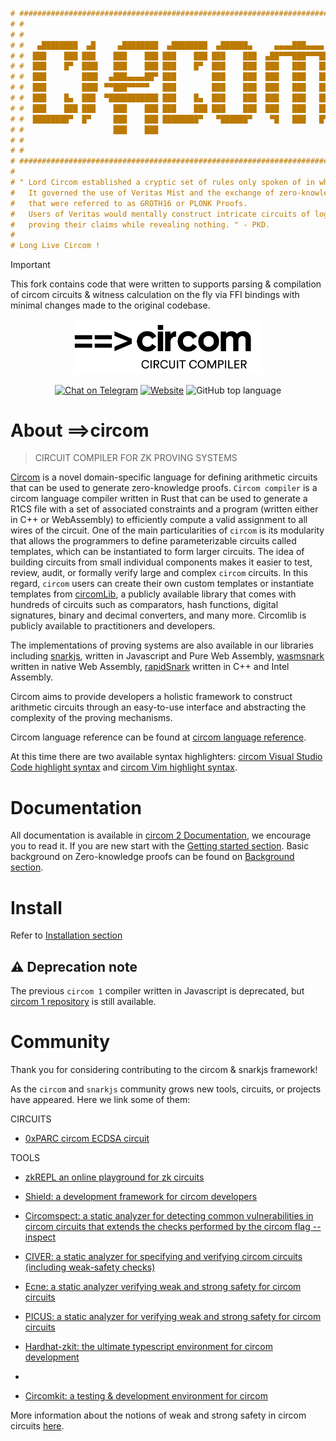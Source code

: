```haskell
# #########################################################################
# #                                                                       #
# #                                                                       #
# #   ▄████████  ▄█     ▄████████  ▄████████  ▄██████▄     ▄▄▄▄███▄▄▄▄    #
# #  ███    ███ ███    ███    ███ ███    ███ ███    ███  ▄██▀▀▀███▀▀▀██▄  #
# #  ███    █▀  ███▌   ███    ███ ███    █▀  ███    ███  ███   ███   ███  #
# #  ███        ███▌  ▄███▄▄▄▄██▀ ███        ███    ███  ███   ███   ███  #
# #  ███        ███▌ ▀▀███▀▀▀▀▀   ███        ███    ███  ███   ███   ███  #
# #  ███    █▄  ███  ▀███████████ ███    █▄  ███    ███  ███   ███   ███  #
# #  ███    ███ ███    ███    ███ ███    ███ ███    ███  ███   ███   ███  #
# #  ████████▀  █▀     ███    ███ ████████▀   ▀██████▀    ▀█   ███   █▀   #
# #                    ███    ███                                         #
# #                                                                       #
# #                                                                       #
# #########################################################################
#
# " Lord Circom established a cryptic set of rules only spoken of in whispers.
#   It governed the use of Veritas Mist and the exchange of zero-knowledge proofs
#   that were referred to as GROTH16 or PLONK Proofs.
#   Users of Veritas would mentally construct intricate circuits of logic,
#   proving their claims while revealing nothing. " - PKD.
#
# Long Live Circom !
```

> [!Important]
>
> This fork contains code that were written to supports parsing & compilation of
> circom circuits & witness calculation on the fly via FFI bindings with minimal
> changes made to the original codebase.

<div align="center">
<img src="mkdocs/docs/circom-logo-black.png" width="300"/>
</div>
<div align="center">

[![Chat on Telegram][ico-telegram]][link-telegram]
[![Website][ico-website]][link-website]
![GitHub top language](https://img.shields.io/github/languages/top/iden3/circom)

</div>

# About ==>circom

> CIRCUIT COMPILER FOR ZK PROVING SYSTEMS

[Circom](https://iden3.io/circom) is a novel domain-specific language for defining arithmetic circuits that can be used to generate zero-knowledge proofs. `Circom compiler` is a circom language compiler written in Rust that can be used to generate a R1CS file with a set of associated constraints and a program (written either in C++ or WebAssembly) to efficiently compute a valid assignment to all wires of the circuit. One of the main particularities of `circom` is its modularity that allows the programmers to define parameterizable circuits called templates, which can be instantiated to form larger circuits. The idea of building circuits from small individual components makes it easier to test, review, audit, or formally verify large and complex `circom` circuits. In this regard, `circom` users can create their own custom templates or instantiate templates from [circomLib](https://github.com/iden3/circomlib), a publicly available library that comes with hundreds of circuits such as comparators, hash functions, digital signatures, binary and decimal converters, and many more. Circomlib is publicly available to practitioners and developers.

The implementations of proving systems are also available in our libraries including [snarkjs](https://github.com/iden3/snarkjs), written in Javascript and Pure Web Assembly, [wasmsnark](https://github.com/iden3/wasmsnark) written in native Web Assembly, [rapidSnark](https://github.com/iden3/rapidsnark) written in C++ and Intel Assembly.

Circom aims to provide developers a holistic framework to construct arithmetic circuits through an easy-to-use interface and abstracting the complexity of the proving mechanisms.

Circom language reference can be found at [circom language reference](https://docs.circom.io/circom-language/signals).

At this time there are two available syntax highlighters: [circom Visual Studio Code highlight syntax](https://github.com/iden3/circom-highlighting-vscode) and [circom Vim highlight syntax](https://github.com/iden3/vim-circom-syntax).

# Documentation

All documentation is available in [circom 2 Documentation](https://docs.circom.io/), we encourage you to read it. If you are new start with the [Getting started section](https://docs.circom.io/getting-started/installation/).
Basic background on Zero-knowledge proofs can be found on [Background section](https://docs.circom.io/background/background/).

# Install

Refer to [Installation section](https://docs.circom.io/getting-started/installation/)

## :warning: Deprecation note

The previous `circom 1` compiler written in Javascript is deprecated, but [circom 1 repository](https://github.com/iden3/circom_old) is still available.

# Community

Thank you for considering contributing to the circom & snarkjs framework!

As the `circom` and `snarkjs` community grows new tools, circuits, or projects have appeared. Here we link some of them:

CIRCUITS

-   [0xPARC circom ECDSA circuit](https://github.com/0xPARC/circom-ecdsa)

TOOLS

-   [zkREPL an online playground for zk circuits](https://zkrepl.dev)

-   [Shield: a development framework for circom developers](https://xord.notion.site/SHIELD-5306223ca4f745d19f54b9a5f4004cd6)

-   [Circomspect: a static analyzer for detecting common vulnerabilities in circom circuits that extends the checks performed by the circom flag --inspect](https://github.com/trailofbits/circomspect)

-   [CIVER: a static analyzer for specifying and verifying circom circuits (including weak-safety checks)](https://github.com/costa-group/circom_civer)

-   [Ecne: a static analyzer verifying weak and strong safety for circom circuits](https://github.com/franklynwang/EcneProject)

-   [PICUS: a static analyzer for verifying weak and strong safety for circom circuits](https://github.com/Veridise/Picus)

-   [Hardhat-zkit: the ultimate typescript environment for circom development](https://github.com/dl-solarity/hardhat-zkit)
-
-   [Circomkit: a testing & development environment for circom](https://github.com/erhant/circomkit)

More information about the notions of weak and strong safety in circom circuits [here](https://ieeexplore.ieee.org/document/10002421).

[ico-website]: https://img.shields.io/website?up_color=blue&up_message=circom&url=https%3A%2F%2Fiden3.io%2Fcircom
[ico-telegram]: https://img.shields.io/badge/@iden3-2CA5E0.svg?style=flat-square&logo=telegram&label=Telegram
[link-website]: https://iden3.io/circom
[link-telegram]: https://t.me/iden3io
